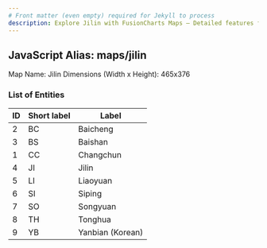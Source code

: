 ```yaml
---
# Front matter (even empty) required for Jekyll to process
description: Explore Jilin with FusionCharts Maps – Detailed features for seamless integration. Try now & enhance your data visualization today! 
---
```


## JavaScript Alias: maps/jilin

Map Name: Jilin
Dimensions (Width x Height): 465x376





### List of Entities

ID | Short label | Label
---|---|---|
2|BC|Baicheng
3|BS|Baishan
1|CC|Changchun
4|JI|Jilin
5|LI|Liaoyuan
6|SI|Siping
7|SO|Songyuan
8|TH|Tonghua
9|YB|Yanbian (Korean)

